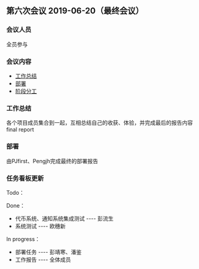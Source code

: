 

## 第六次会议 2019-06-20（最终会议）

### 会议人员

全员参与

### 会议内容
- [工作总结](#工作总结)
- [部署](#部署)
- [阶段分工](#任务看板更新)

### 工作总结
各个项目成员集合到一起，互相总结自己的收获、体验，并完成最后的报告内容final report

### 部署
由PJfirst、Pengjh完成最终的部署报告

### 任务看板更新
Todo：

Done：

- 代币系统、通知系统集成测试 ---- 彭流生
- 系统测试 ---- 欧穗新



In progress：

- 部署任务 ---- 彭靖寒、潘鉴
- 工作报告 ---- 全体成员
